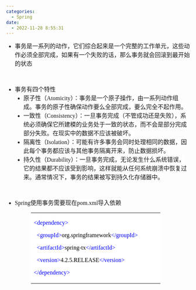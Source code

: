 ```yaml
---
categories:
  - Spring
date:
  - 2022-11-28 8:55:31
---
```


<ul style="list-style-type:disc">
    <li><span style="font-size:12.0pt"><span
                style="font-family:&quot;Microsoft YaHei&quot;">事务是一系列的动作，它们综合起来是一个完整的工作单元，这些动作必须全部完成，如果有一个失败的话，那么事务就会回滚到最开始的状态</span></span>
    </li>
</ul>
<p><span style="font-size:12.0pt"><span style="font-family:&quot;Comic Sans MS&quot;">&nbsp;</span></span></p>
<ul style="list-style-type:disc">
    <li><span style="font-size:12.0pt"><span style="background-color:white"><span
                    style="font-family:&quot;Microsoft YaHei UI&quot;">事务有四个特性</span></span></span>
        <ul style="list-style-type:disc">
            <li><span style="font-size:12.0pt"><span style="background-color:white"><span
                            style="font-family:&quot;Microsoft YaHei UI&quot;">原子性（</span></span></span><span
                    style="font-size:12.0pt"><span style="background-color:white"><span
                            style="font-family:&quot;Comic Sans MS&quot;">Atomicity</span></span></span><span
                    style="font-size:12.0pt"><span style="background-color:white"><span
                            style="font-family:&quot;Microsoft YaHei UI&quot;">）：事务是一个原子操作，由一系列动作组成。事务的原子性确保动作要么全部完成，要么完全不起作用。</span></span></span>
            </li>
            <li><span style="font-size:12.0pt"><span style="background-color:white"><span
                            style="font-family:&quot;Microsoft YaHei UI&quot;">一致性（</span></span></span><span
                    style="font-size:12.0pt"><span style="background-color:white"><span
                            style="font-family:&quot;Comic Sans MS&quot;">Consistency</span></span></span><span
                    style="font-size:12.0pt"><span style="background-color:white"><span
                            style="font-family:&quot;Microsoft YaHei UI&quot;">）：一旦事务完成（不管成功还是失败），系统必须确保它所建模的业务处于一致的状态，而不会是部分完成部分失败。在现实中的数据不应该被破坏。</span></span></span>
            </li>
            <li><span style="font-size:12.0pt"><span style="background-color:white"><span
                            style="font-family:&quot;Microsoft YaHei UI&quot;">隔离性（</span></span></span><span
                    style="font-size:12.0pt"><span style="background-color:white"><span
                            style="font-family:&quot;Comic Sans MS&quot;">Isolation</span></span></span><span
                    style="font-size:12.0pt"><span style="background-color:white"><span
                            style="font-family:&quot;Microsoft YaHei UI&quot;">）：可能有许多事务会同时处理相同的数据，因此每个事务都应该与其他事务隔离开来，防止数据损坏。</span></span></span>
            </li>
            <li><span style="font-size:12.0pt"><span style="background-color:white"><span
                            style="font-family:&quot;Microsoft YaHei UI&quot;">持久性（</span></span></span><span
                    style="font-size:12.0pt"><span style="background-color:white"><span
                            style="font-family:&quot;Comic Sans MS&quot;">Durability</span></span></span><span
                    style="font-size:12.0pt"><span style="background-color:white"><span
                            style="font-family:&quot;Microsoft YaHei UI&quot;">）：一旦事务完成，无论发生什么系统错误，它的结果都不应该受到影响，这样就能从任何系统崩溃中恢复过来。通常情况下，事务的结果被写到持久化存储器中。</span></span></span>
            </li>
        </ul>
    </li>
</ul>
<p><span style="font-size:12.0pt"><span style="font-family:&quot;Microsoft YaHei UI&quot;">&nbsp;</span></span></p>
<ul style="list-style-type:disc">
    <li><span style="font-size:12.0pt"><span style="background-color:white"><span
                    style="font-family:&quot;Comic Sans MS&quot;">Spring</span></span></span><span
            style="font-size:12.0pt"><span style="background-color:white"><span
                    style="font-family:&quot;Microsoft YaHei UI&quot;">使用事务需要现在</span></span></span><span
            style="font-size:12.0pt"><span style="background-color:white"><span
                    style="font-family:&quot;Comic Sans MS&quot;">pom.xml</span></span></span><span
            style="font-size:12.0pt"><span style="background-color:white"><span
                    style="font-family:&quot;Microsoft YaHei UI&quot;">导入依赖</span></span></span></li>
</ul>
<table summary="" cellspacing="0"
    style="border-collapse:collapse; border-color:#a3a3a3; border-style:solid; border-width:0px; margin-left:68px"
    class=" cke_show_border">
    <tbody>
        <tr>
            <td
                style="background-color:white; border-bottom:0px; border-left:0px; border-right:0px; border-top:0px; vertical-align:top; width:3.5277in">
                <p><span style="font-size:12.0pt"><span style="font-family:&quot;Comic Sans MS&quot;"><span
                                style="color:blue">&lt;dependency&gt;</span></span></span></p>
                <p><span style="font-size:12.0pt"><span style="font-family:&quot;Comic Sans MS&quot;">&nbsp;&nbsp;<span
                                style="color:blue">&lt;groupId&gt;</span><span
                                style="color:black">org.springframework</span><span
                                style="color:blue">&lt;/groupId&gt;</span></span></span></p>
                <p><span style="font-size:12.0pt"><span style="font-family:&quot;Comic Sans MS&quot;">&nbsp;&nbsp;<span
                                style="color:blue">&lt;artifactId&gt;</span><span
                                style="color:black">spring-tx</span><span
                                style="color:blue">&lt;/artifactId&gt;</span></span></span></p>
                <p><span style="font-size:12.0pt"><span style="font-family:&quot;Comic Sans MS&quot;">&nbsp;&nbsp;<span
                                style="color:blue">&lt;version&gt;</span><span
                                style="color:black">4.2.5.RELEASE</span><span
                                style="color:blue">&lt;/version&gt;</span></span></span></p>
                <p><span style="font-size:12.0pt"><span style="font-family:&quot;Comic Sans MS&quot;"><span
                                style="color:blue">&lt;/dependency&gt;</span></span></span></p>
            </td>
        </tr>
    </tbody>
</table>
<p style="margin-left:72px"><span style="font-size:13.5pt"><span style="font-family:SimSun"><span
                style="color:black">&nbsp;</span></span></span>​​​​​​​</p>
